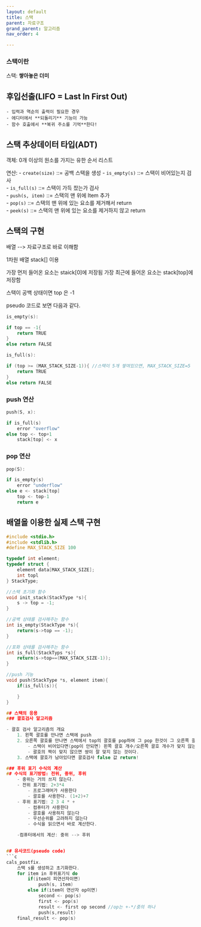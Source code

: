 ```yaml
---
layout: default
title: 스택 
parent: 자료구조
grand_parent: 알고리즘
nav_order: 4

---
```


### 스택이란  
스택: **쌓아놓은 더미**  

## 후입선출(LIFO = Last In First Out)  
    - 입력과 역순의 출력이 필요한 경우  
    - 에디터에서 **되돌리기** 기능이 가능  
    - 함수 호출에서 **복귀 주소를 기억**한다!  

## 스택 추상데이터 타입(ADT)  
객체: 0개 이상의 원소를 가지는 유한 순서 리스트  

연산:
    - `create(size)` ::= 공백 스택을 생성
    - `is_empty(s)` ::= 스택이 비어있는지 검사  
    - `is_full(s)` ::= 스택이 가득 찼는가 검사  
    - `push(s, item)` ::= 스택의 맨 위에 Item 추가  
    - `pop(s)` ::= 스택의 맨 위에 있는 요소를 제거해서 return  
    - `peek(s)` ::= 스택의 맨 위에 있는 요소를 제거하지 않고 return 


## 스택의 구현  
배열 --> 자료구조로 바로 이해함  

1차원 배열 stack[] 이용  

가장 먼저 들어온 요소는 staick[0]에 저장됨
가장 최근에 들어온 요소는 stack[top]에 저장함  

스택이 공백 상태이면 top 은 -1  

pseudo 코드로 보면 다음과 같다.  
```c
is_empty(s):

if top == -1{
    return TRUE
}
else return FALSE 
```

```c
is_full(s):

if (top >= (MAX_STACK_SIZE-1)){ //스택이 5개 쌓여있으면, MAX_STACK_SIZE=5
    return TRUE
}
else return FALSE 
```

### push 연산  
```c
push(S, x):

if is_full(s)
    error "overflow"
else top <- top+1
    stack[top] <- x

```

### pop 연산
```c
pop(S):

if is_empty(s)
    error "underflow"
else e <- stack[top]
    top <- top-1
    return e

```

## 배열을 이용한 실제 스택 구현  

```c
#include <stdio.h>
#include <stdlib.h>
#define MAX_STACK_SIZE 100

typedef int element;
typedef struct {
    element data[MAX_STACK_SIZE];
    int topl
} StackType;

//스택 초기화 함수
void init_stack(StackType *s){
    s -> top = -1;
}

//공백 상태를 검사해주는 함수 
int is_empty(StackType *s){
    return(s->top == -1);
}

//포화 상태를 검사해주는 함수
int is_full(StackTyps *s){
    return(s->top==(MAX_STACK_SIZE-1));
}

//push 기능
void push(StackType *s, element item){
    if(is_full(s)){

    }
}

## 스택의 응용  
### 괄호검사 알고리즘  

- 괄호 검사 알고리즘의 개요
    1. 왼쪽 괄호를 만나면 스택에 push
    2. 오른쪽 괄호를 만나면 스택에서 top의 괄호를 pop하여 그 pop 한것이 그 오른쪽 괄호와 짝이 맞는지 검사하기  
        - 스택이 비어있다면(pop이 안되면) 왼쪽 괄호 개수/오른쪽 괄호 개수가 맞지 않는 것이거나, 같은 괄호에서 왼쪽 괄호가 먼저 안나온 경우이다.   
        - 괄호의 짝이 맞지 않으면 쌍이 잘 맞지 않는 것이다.  
    3. 스택에 괄호가 남아있다면 괄호검사 false 값 return!  

### 후위 표기 수식의 계산  
## 수식의 표기방법: 전위, 중위, 후위
    - 중위는 거의 쓰지 않는다.  
    - 전위 표기법: 2+3*4  
        - 프로그래머가 사용한다
        - 괄호를 사용한다. (1+2)+7  
    - 후위 표기법: 2 3 4 * + 
        - 컴퓨터가 사용한다
        - 괄호를 사용하지 않는다
        - 우선순위를 고려하지 않는다
        - 수식을 읽으면서 바로 계산한다. 

    -컴퓨터에서의 계산: 중위 --> 후위  


## 유사코드(pseudo code)  
```c
cals_postfix.
    스택 s를 생성하고 초기화한다.  
    for item in 후위표기식 do
        if(item이 피연산자이면) 
            push(s, item)
        else if(item이 연산자 op이면)
            second <- pop(s)
            first <- pop(s)
            result <- first op second //op는 +-*/중의 하나
            push(s,result)
    final_result <- pop(s)

```
